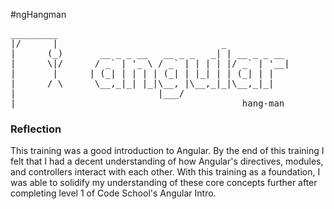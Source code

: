 <!---
  market: SF,
  credit: https://github.com/SF-WDI-LABS/angular_hangman_lab
-->


#ngHangman

<pre>
_________
|/      |                               _
|      (_)       __ _ _ __   __ _ _   _| | __ _ _ __
|      \|/      / _` | '_ \ / _` | | | | |/ _` | '__|
|       |      | (_| | | | | (_| | |_| | | (_| | |
|      / \      \__,_|_| |_|\__, |\__,_|_|\__,_|_|
|                           |___/
|___                                        hang-man
</pre>

### Reflection

This training was a good introduction to Angular. By the end of this training I felt that I had a decent understanding of how Angular's directives, modules, and controllers interact with each other. With this training as a foundation, I was able to solidify my understanding of these core concepts further after completing level 1 of Code School's Angular Intro. 
